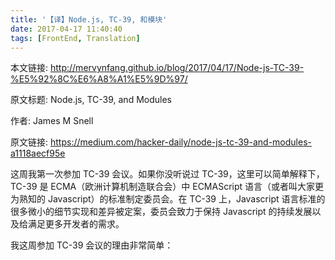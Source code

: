 ```yaml
---
title: '【译】Node.js, TC-39, 和模块'
date: 2017-04-17 11:40:40
tags: [FrontEnd, Translation]
---
```

本文链接: http://mervynfang.github.io/blog/2017/04/17/Node-js-TC-39-%E5%92%8C%E6%A8%A1%E5%9D%97/

原文标题: Node.js, TC-39, and Modules

作者: James M Snell

原文链接: https://medium.com/hacker-daily/node-js-tc-39-and-modules-a1118aecf95e

这周我第一次参加 TC-39 会议。如果你没听说过 TC-39，这里可以简单解释下，TC-39 是 ECMA（欧洲计算机制造联合会）中 ECMAScript 语言（或者叫大家更为熟知的 Javascript）的标准制定委员会。在 TC-39 上，Javascript 语言标准的很多微小的细节实现和差异被定案，委员会致力于保持 Javascript 的持续发展以及给满足更多开发者的需求。

<!-- more -->

我这周参加 TC-39 会议的理由非常简单： 
